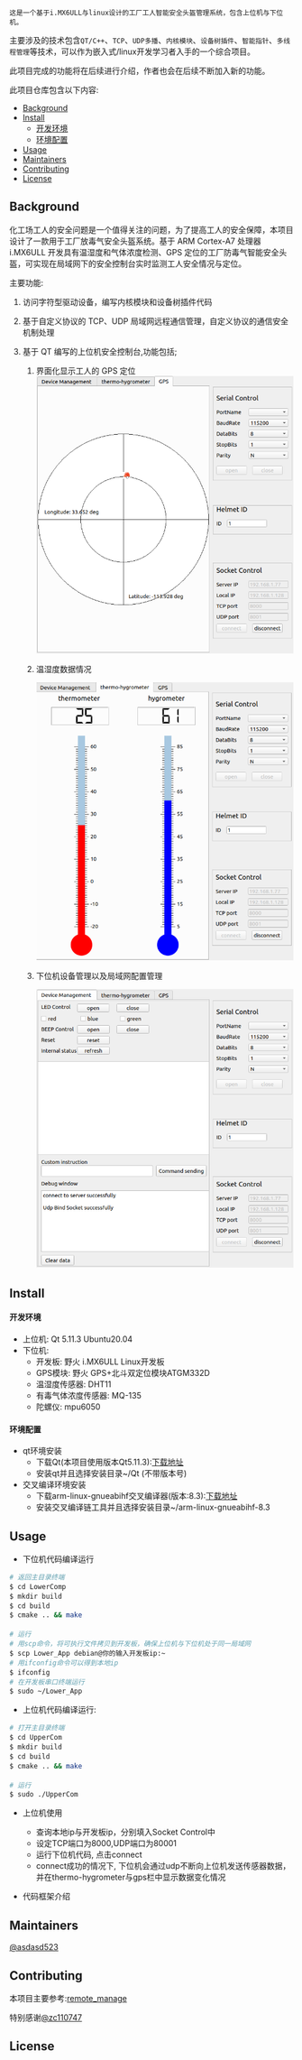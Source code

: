 
    这是一个基于i.MX6ULL与linux设计的工厂工人智能安全头盔管理系统，包含上位机与下位机。

主要涉及的技术包含`QT/C++`、`TCP`、`UDP多播`、`内核模块`、`设备树插件`、`智能指针`、`多线程管理`等技术，可以作为嵌入式/linux开发学习者入手的一个综合项目。

此项目完成的功能将在后续进行介绍，作者也会在后续不断加入新的功能。

此项目仓库包含以下内容:


- [Background](#background)
- [Install](#install)
    - [开发环境](#开发环境)
    - [环境配置](#环境配置)
- [Usage](#usage)
- [Maintainers](#maintainers)
- [Contributing](#contributing)
- [License](#license)


## Background

化工场工人的安全问题是一个值得关注的问题，为了提高工人的安全保障，本项目设计了一款用于工厂放毒气安全头盔系统。基于 ARM Cortex-A7 处理器 i.MX6ULL 开发具有温湿度和气体浓度检测、GPS 定位的工厂防毒气智能安全头盔，可实现在局域网下的安全控制台实时监测工人安全情况与定位。

主要功能:
  1. 访问字符型驱动设备，编写内核模块和设备树插件代码
  2. 基于自定义协议的 TCP、UDP 局域网远程通信管理，自定义协议的通信安全机制处理
  3. 基于 QT 编写的上位机安全控制台,功能包括;

     1. 界面化显示工人的 GPS 定位
        ![](./img/gps.png)

     2. 温湿度数据情况

        ![](./img/temp.png)

     3. 下位机设备管理以及局域网配置管理

        ![](./img/device.png)

## Install
#### 开发环境
  * 上位机: Qt 5.11.3 Ubuntu20.04
  * 下位机: 
    * 开发板: 野火 i.MX6ULL Linux开发板
    * GPS模块: 野火 GPS+北斗双定位模块ATGM332D
    * 温湿度传感器: DHT11
    * 有毒气体浓度传感器: MQ-135
    * 陀螺仪: mpu6050
#### 环境配置
* qt环境安装
  * 下载Qt(本项目使用版本Qt5.11.3):[下载地址](http://download.qt.io/archive/qt/)
  * 安装qt并且选择安装目录~/Qt (不带版本号)
* 交叉编译环境安装
  * 下载arm-linux-gnueabihf交叉编译器(版本:8.3):[下载地址](https://developer.arm.com/downloads/-/gnu-a)
  * 安装交叉编译链工具并且选择安装目录~/arm-linux-gnueabihf-8.3


## Usage

* 下位机代码编译运行
~~~bash
# 返回主目录终端
$ cd LowerComp
$ mkdir build
$ cd build
$ cmake .. && make

# 运行
# 用scp命令，将可执行文件拷贝到开发板，确保上位机与下位机处于同一局域网
$ scp Lower_App debian@你的输入开发板ip:~
# 用ifconfig命令可以得到本地ip
$ ifconfig
# 在开发板串口终端运行
$ sudo ~/Lower_App
~~~

* 上位机代码编译运行:
~~~bash
# 打开主目录终端
$ cd UpperCom
$ mkdir build
$ cd build
$ cmake .. && make

# 运行
$ sudo ./UpperCom
~~~

* 上位机使用
  * 查询本地ip与开发板ip，分别填入Socket Control中
  * 设定TCP端口为8000,UDP端口为80001
  * 运行下位机代码, 点击connect
  * connect成功的情况下, 下位机会通过udp不断向上位机发送传感器数据，并在thermo-hygrometer与gps栏中显示数据变化情况

* 代码框架介绍

## Maintainers

[@asdasd523](https://github.com/asdasd523)

## Contributing

本项目主要参考:[remote_manage](https://github.com/zc110747/remote_manage)

特别感谢[@zc110747](https://github.com/zc110747)

## License